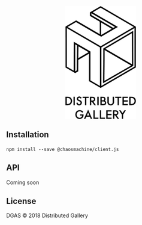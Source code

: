 <div align="center">
  <img align="center" src="https://raw.githubusercontent.com/distributedgallery/chaos-machine/master/.github/logo.png" height="300px" />
</div>

## Installation

```
npm install --save @chaosmachine/client.js
```

## API

Coming soon

## License

DGAS © 2018 Distributed Gallery
